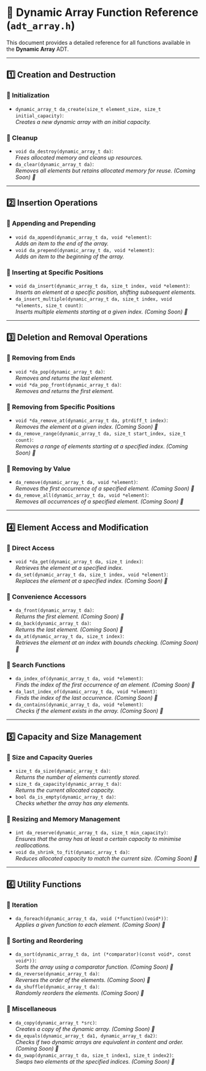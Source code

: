 # 📖 Dynamic Array Function Reference (`adt_array.h`)

This document provides a detailed reference for all functions available in the **Dynamic Array** ADT.

---

## 1️⃣ Creation and Destruction

### 🔹 Initialization  
- `dynamic_array_t da_create(size_t element_size, size_t initial_capacity)`:  
  _Creates a new dynamic array with an initial capacity._  

### 🔹 Cleanup  
- `void da_destroy(dynamic_array_t da)`:  
  _Frees allocated memory and cleans up resources._  
- `da_clear(dynamic_array_t da)`:  
  _Removes all elements but retains allocated memory for reuse._ _(Coming Soon) 🚀_ 

---

## 2️⃣ Insertion Operations

### 🔹 Appending and Prepending  
- `void da_append(dynamic_array_t da, void *element)`:  
  _Adds an item to the end of the array._  
- `void da_prepend(dynamic_array_t da, void *element)`:  
  _Adds an item to the beginning of the array._ 

### 🔹 Inserting at Specific Positions  
- `void da_insert(dynamic_array_t da, size_t index, void *element)`:  
  _Inserts an element at a specific position, shifting subsequent elements._ 
- `da_insert_multiple(dynamic_array_t da, size_t index, void *elements, size_t count)`:  
  _Inserts multiple elements starting at a given index._ _(Coming Soon) 🚀_

---

## 3️⃣ Deletion and Removal Operations  

### 🔹 Removing from Ends  
- `void *da_pop(dynamic_array_t da)`:  
  _Removes and returns the last element._ 
- `void *da_pop_front(dynamic_array_t da)`:  
  _Removes and returns the first element._

### 🔹 Removing from Specific Positions  
- `void *da_remove_at(dynamic_array_t da, ptrdiff_t index)`:  
  _Removes the element at a given index._ _(Coming Soon) 🚀_ 
- `da_remove_range(dynamic_array_t da, size_t start_index, size_t count)`:  
  _Removes a range of elements starting at a specified index._ _(Coming Soon) 🚀_

### 🔹 Removing by Value  
- `da_remove(dynamic_array_t da, void *element)`:  
  _Removes the first occurrence of a specified element._ _(Coming Soon) 🚀_
- `da_remove_all(dynamic_array_t da, void *element)`:  
  _Removes all occurrences of a specified element._ _(Coming Soon) 🚀_

---

## 4️⃣ Element Access and Modification  

### 🔹 Direct Access  
- `void *da_get(dynamic_array_t da, size_t index)`:  
  _Retrieves the element at a specified index._ 
- `da_set(dynamic_array_t da, size_t index, void *element)`:  
  _Replaces the element at a specified index._ _(Coming Soon) 🚀_  

### 🔹 Convenience Accessors  
- `da_front(dynamic_array_t da)`:  
  _Returns the first element._ _(Coming Soon) 🚀_
- `da_back(dynamic_array_t da)`:  
  _Returns the last element._ _(Coming Soon) 🚀_
- `da_at(dynamic_array_t da, size_t index)`:  
  _Retrieves the element at an index with bounds checking._ _(Coming Soon) 🚀_ 

### 🔹 Search Functions  
- `da_index_of(dynamic_array_t da, void *element)`:  
  _Finds the index of the first occurrence of an element._ _(Coming Soon) 🚀_  
- `da_last_index_of(dynamic_array_t da, void *element)`:  
  _Finds the index of the last occurrence._ _(Coming Soon) 🚀_
- `da_contains(dynamic_array_t da, void *element)`:  
  _Checks if the element exists in the array._ _(Coming Soon) 🚀_ 

---

## 5️⃣ Capacity and Size Management  

### 🔹 Size and Capacity Queries  
- `size_t da_size(dynamic_array_t da)`:  
  _Returns the number of elements currently stored._ 
- `size_t da_capacity(dynamic_array_t da)`:  
  _Returns the current allocated capacity._
- `bool da_is_empty(dynamic_array_t da)`:  
  _Checks whether the array has any elements._  

### 🔹 Resizing and Memory Management  
- `int da_reserve(dynamic_array_t da, size_t min_capacity)`:  
  _Ensures that the array has at least a certain capacity to minimise reallocations._
- `void da_shrink_to_fit(dynamic_array_t da)`:  
  _Reduces allocated capacity to match the current size._ _(Coming Soon) 🚀_

---

## 6️⃣ Utility Functions  

### 🔹 Iteration  
- `da_foreach(dynamic_array_t da, void (*function)(void*))`:  
  _Applies a given function to each element._ _(Coming Soon) 🚀_

### 🔹 Sorting and Reordering  
- `da_sort(dynamic_array_t da, int (*comparator)(const void*, const void*))`:  
  _Sorts the array using a comparator function._ _(Coming Soon) 🚀_
- `da_reverse(dynamic_array_t da)`:  
  _Reverses the order of the elements._ _(Coming Soon) 🚀_
- `da_shuffle(dynamic_array_t da)`:  
  _Randomly reorders the elements._ _(Coming Soon) 🚀_

### 🔹 Miscellaneous  
- `da_copy(dynamic_array_t *src)`:  
  _Creates a copy of the dynamic array._ _(Coming Soon) 🚀_
- `da_equals(dynamic_array_t da1, dynamic_array_t da2)`:  
  _Checks if two dynamic arrays are equivalent in content and order._ _(Coming Soon) 🚀_
- `da_swap(dynamic_array_t da, size_t index1, size_t index2)`:  
  _Swaps two elements at the specified indices._ _(Coming Soon) 🚀_

